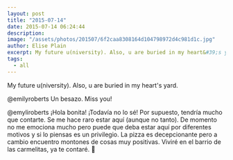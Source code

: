 ```yaml
---
layout: post
title: "2015-07-14"
date: 2015-07-14 06:24:44
description: 
image: "/assets/photos/201507/6f2caa8308164d104798972d4c981d1c.jpg"
author: Elise Plain
excerpt: My future u(niversity). Also, u are buried in my heart&#39;s yard.
tags: 
  - all
---
```


My future u(niversity). Also, u are buried in my heart&#39;s yard.
<p></p>
<p>@emilyroberts Un besazo. Miss you!</p><p>@emyliroberts ¡Hola bonita! ¡Todavía no lo sé! Por supuesto, tendría mucho que contarte. Se me hace raro estar aquí (aunque no tanto). De momento no me emociona mucho pero puede que deba estar aquí por diferentes motivos y si lo piensas es un privilegio. La pizza es decepcionante pero a cambio encuentro montones de cosas muy positivas. Viviré en el barrio de las carmelitas, ya te contaré. 💛</p>